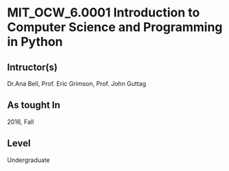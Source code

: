# MIT_OCW_6.0001 Introduction to Computer Science and Programming in Python
## Intructor(s)
Dr.Ana Bell, Prof. Eric Grimson, Prof. John Guttag
## As tought In
2016, Fall
## Level
Undergraduate
